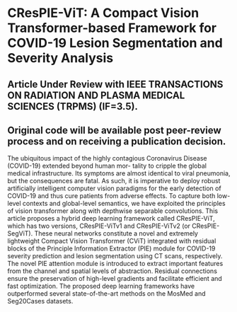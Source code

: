 # CResPIE-ViT: A Compact Vision Transformer-based Framework for COVID-19 Lesion Segmentation and Severity Analysis

## Article Under Review with IEEE TRANSACTIONS ON RADIATION AND PLASMA MEDICAL SCIENCES (TRPMS) (IF=3.5).
## Original code will be available post peer-review process and on receiving a publication decision.

The ubiquitous impact of the highly contagious
Coronavirus Disease (COVID-19) extended beyond human mor-
tality to cripple the global medical infrastructure. Its symptoms
are almost identical to viral pneumonia, but the consequences
are fatal. As such, it is imperative to deploy robust artificially
intelligent computer vision paradigms for the early detection
of COVID-19 and thus cure patients from adverse effects. To
capture both low-level contexts and global-level semantics, we
have exploited the principles of vision transformer along with
depthwise separable convolutions. This article proposes a hybrid
deep learning framework called CResPIE-ViT, which has two
versions, CResPIE-ViTv1 and CResPIE-ViTv2 (or CResPIE-
SegViT). These neural networks constitute a novel and extremely
lightweight Compact Vision Transformer (CViT) integrated with
residual blocks of the Principle Information Extractor (PIE)
module for COVID-19 severity prediction and lesion segmentation using CT scans, respectively. The novel PIE attention
module is introduced to extract important features from the
channel and spatial levels of abstraction. Residual connections
ensure the preservation of high-level gradients and facilitate
efficient and fast optimization. The proposed deep learning
frameworks have outperformed several state-of-the-art methods
on the MosMed and Seg20Cases datasets.


